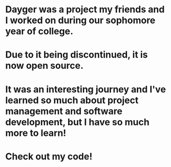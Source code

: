 # Dayger was a project my friends and I worked on during our sophomore year of college.
# Due to it being discontinued, it is now open source. 
# It was an interesting journey and I've learned so much about project management and software development, but I have so much more to learn!
# Check out my code! 
